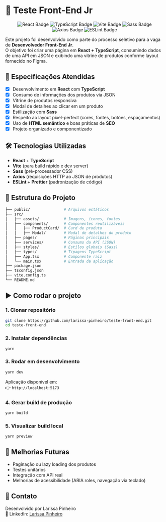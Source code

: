 # 🛒 Teste Front-End Jr  
<div align="center">

  <!-- React -->
  <img src="https://img.shields.io/badge/React-Componentes_Intuitivos-61DAFB?style=for-the-badge&logo=react&logoColor=white" alt="React Badge" />

  <!-- TypeScript -->
  <img src="https://img.shields.io/badge/TypeScript-Tipos_Fortes-3178C6?style=for-the-badge&logo=typescript&logoColor=white" alt="TypeScript Badge" />

  <!-- Vite -->
  <img src="https://img.shields.io/badge/Vite-Dev_Rápido-646CFF?style=for-the-badge&logo=vite&logoColor=FFD62E" alt="Vite Badge" />

  <!-- Sass -->
  <img src="https://img.shields.io/badge/Sass-Estilo_Escalável-CC6699?style=for-the-badge&logo=sass&logoColor=white" alt="Sass Badge" />

  <!-- Axios -->
  <img src="https://img.shields.io/badge/Axios-Requisições_Fáceis-5A29E4?style=for-the-badge&logo=axios&logoColor=white" alt="Axios Badge" />

  <!-- ESLint + Prettier -->
  <img src="https://img.shields.io/badge/Código-Limpo-4B32C3?style=for-the-badge&logo=eslint&logoColor=white" alt="ESLint Badge" />

</div>


Este projeto foi desenvolvido como parte do processo seletivo para a vaga de **Desenvolvedor Front-End Jr**.  
O objetivo foi criar uma página em **React + TypeScript**, consumindo dados de uma API em JSON e exibindo uma vitrine de produtos conforme layout fornecido no Figma.  

## 📌 Especificações Atendidas

- [x] Desenvolvimento em **React** com **TypeScript**  
- [x] Consumo de informações dos produtos via JSON  
- [x] Vitrine de produtos responsiva  
- [x] Modal de detalhes ao clicar em um produto  
- [x] Estilização com **Sass**  
- [x] Respeito ao layout pixel-perfect (cores, fontes, botões, espaçamentos)  
- [x] Uso de **HTML semântico** e boas práticas de **SEO**  
- [x] Projeto organizado e componentizado  

## 🛠️ Tecnologias Utilizadas

- **React** + **TypeScript**
- **Vite** (para build rápido e dev server)  
- **Sass** (pré-processador CSS)  
- **Axios** (requisições HTTP ao JSON de produtos)  
- **ESLint + Prettier** (padronização de código)  

## 📂 Estrutura do Projeto

```bash
├── public/               # Arquivos estáticos
├── src/
│   ├── assets/           # Imagens, ícones, fontes
│   ├── components/       # Componentes reutilizáveis
│   │   ├── ProductCard/  # Card de produto
│   │   ├── Modal/        # Modal de detalhes do produto
│   ├── pages/            # Páginas principais
│   ├── services/         # Consumo da API (JSON)
│   ├── styles/           # Estilos globais (Sass)
│   ├── types/            # Tipagens TypeScript
│   ├── App.tsx           # Componente raiz
│   └── main.tsx          # Entrada da aplicação
├── package.json
├── tsconfig.json
├── vite.config.ts
└── README.md
```  

## ▶️ Como rodar o projeto

### 1. Clonar repositório
```bash
git clone https://github.com/larissa-pinheiro/teste-front-end.git
cd teste-front-end
```

### 2. Instalar dependências
```bash
yarn
```

### 3. Rodar em desenvolvimento
```bash
yarn dev
```

Aplicação disponível em:  
👉 `http://localhost:5173`

### 4. Gerar build de produção
```bash
yarn build
```

### 5. Visualizar build local
```bash
yarn preview
```

## 🚀 Melhorias Futuras

- Paginação ou lazy loading dos produtos  
- Testes unitários 
- Integração com API real  
- Melhorias de acessibilidade (ARIA roles, navegação via teclado)  

## 📧 Contato

Desenvolvido por Larissa Pinheiro  
🔗 LinkedIn: [Larissa Pinheiro](https://www.linkedin.com/in/larissa-mpinheiro/)  
